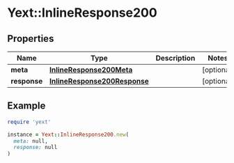 # Yext::InlineResponse200

## Properties

| Name | Type | Description | Notes |
| ---- | ---- | ----------- | ----- |
| **meta** | [**InlineResponse200Meta**](InlineResponse200Meta.md) |  | [optional] |
| **response** | [**InlineResponse200Response**](InlineResponse200Response.md) |  | [optional] |

## Example

```ruby
require 'yext'

instance = Yext::InlineResponse200.new(
  meta: null,
  response: null
)
```

